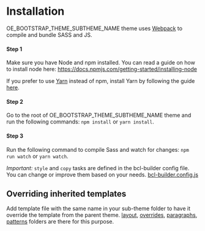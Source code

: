 # Installation

OE_BOOTSTRAP_THEME_SUBTHEME_NAME theme uses [Webpack](https://webpack.js.org) to compile and bundle SASS and JS.

#### Step 1
Make sure you have Node and npm installed.
You can read a guide on how to install node here: https://docs.npmjs.com/getting-started/installing-node

If you prefer to use [Yarn](https://yarnpkg.com) instead of npm, install Yarn by following the guide [here](https://yarnpkg.com/docs/install).

#### Step 2
Go to the root of OE_BOOTSTRAP_THEME_SUBTHEME_NAME theme and run the following commands: `npm install` or `yarn install`.

#### Step 3
Run the following command to compile Sass and watch for changes: `npm run watch` or `yarn watch`.

*Important:* `style` and `copy` tasks are defined in the bcl-builder config file. You can change or improve them based on your needs. [bcl-builder.config.js](bcl-builder.config.js)

## Overriding inherited templates
Add template file with the same name in your sub-theme folder to have it override the template from the parent theme.
[layout](layout), [overrides](overrides), [paragraphs](paragraphs), [patterns](patterns) folders are there for this purpose.